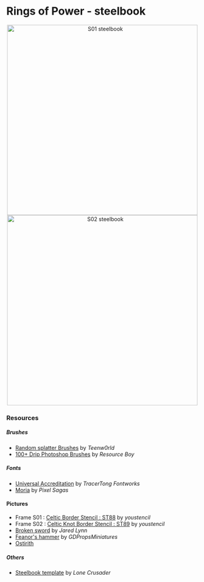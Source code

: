 # Rings of Power - steelbook

<div align="center">
<img alt="S01 steelbook" src="S01/en/S01.png" height="500" /><img alt="S02 steelbook" src="S02/en/S02.png" height="500" />
</div>

### Resources
##### Brushes
- [Random splatter Brushes](https://www.brush-photoshop.fr/dessin/randomsplatterbrushes-548.html) by _Teenw0rld_
- [100+ Drip Photoshop Brushes](https://resourceboy.com/photoshop-brushes/drip-brushes/) by _Resource Boy_

##### Fonts
- [Universal Accreditation](https://tracertong.co.uk/ttfw3/product/uni_acc/) by _TracerTong Fontworks_
- [Moria](https://www.pixelsagas.com/?download=moria) by _Pixel Sagas_

#### Pictures
- Frame S01 : [Celtic Border Stencil : ST88](https://www.youstencil.com.au/wall-stencils/celtic-border-st88.html) by _youstencil_
- Frame S02 : [Celtic Knot Border Stencil : ST89](https://www.youstencil.com.au/wall-stencils/celtic-knot-st89.html) by _youstencil_
- [Broken sword](https://3dpropshoppe.com/products/rings-of-power-broken-sword-54952) by _Jared Lynn_
- [Feanor's hammer](https://www.etsy.com/listing/1326308129/feanors-hammer-rings-of-power) by _GDPropsMiniatures_
- [Ostirith](https://lotr.fandom.com/wiki/Ostirith)

##### Others
- [Steelbook template](https://www.hidefninja.com/community/resources/conceptual-steelbook-art-photoshop-templates-tutorial.11/) by _Lone Crusader_
